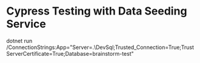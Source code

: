 # Cypress Testing with Data Seeding Service

dotnet run /ConnectionStrings:App="Server=.\DevSql;Trusted_Connection=True;TrustServerCertificate=True;Database=brainstorm-test"